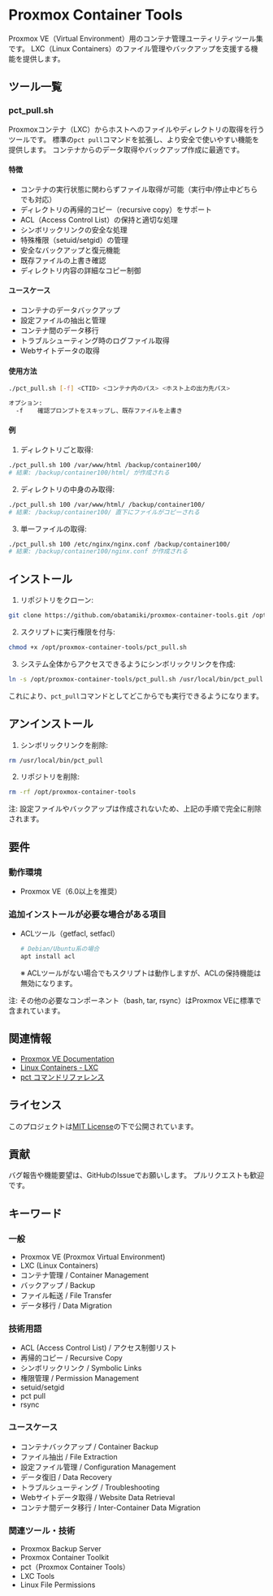 # Proxmox Container Tools

Proxmox VE（Virtual Environment）用のコンテナ管理ユーティリティツール集です。
LXC（Linux Containers）のファイル管理やバックアップを支援する機能を提供します。

## ツール一覧

### pct_pull.sh

Proxmoxコンテナ（LXC）からホストへのファイルやディレクトリの取得を行うツールです。
標準の`pct pull`コマンドを拡張し、より安全で使いやすい機能を提供します。
コンテナからのデータ取得やバックアップ作成に最適です。

#### 特徴

- コンテナの実行状態に関わらずファイル取得が可能（実行中/停止中どちらでも対応）
- ディレクトリの再帰的コピー（recursive copy）をサポート
- ACL（Access Control List）の保持と適切な処理
- シンボリックリンクの安全な処理
- 特殊権限（setuid/setgid）の管理
- 安全なバックアップと復元機能
- 既存ファイルの上書き確認
- ディレクトリ内容の詳細なコピー制御

#### ユースケース

- コンテナのデータバックアップ
- 設定ファイルの抽出と管理
- コンテナ間のデータ移行
- トラブルシューティング時のログファイル取得
- Webサイトデータの取得

#### 使用方法

```bash
./pct_pull.sh [-f] <CTID> <コンテナ内のパス> <ホスト上の出力先パス>

オプション:
  -f    確認プロンプトをスキップし、既存ファイルを上書き
```

#### 例

1. ディレクトリごと取得:
```bash
./pct_pull.sh 100 /var/www/html /backup/container100/
# 結果: /backup/container100/html/ が作成される
```

2. ディレクトリの中身のみ取得:
```bash
./pct_pull.sh 100 /var/www/html/ /backup/container100/
# 結果: /backup/container100/ 直下にファイルがコピーされる
```

3. 単一ファイルの取得:
```bash
./pct_pull.sh 100 /etc/nginx/nginx.conf /backup/container100/
# 結果: /backup/container100/nginx.conf が作成される
```

## インストール

1. リポジトリをクローン:
```bash
git clone https://github.com/obatamiki/proxmox-container-tools.git /opt/proxmox-container-tools
```

2. スクリプトに実行権限を付与:
```bash
chmod +x /opt/proxmox-container-tools/pct_pull.sh
```

3. システム全体からアクセスできるようにシンボリックリンクを作成:
```bash
ln -s /opt/proxmox-container-tools/pct_pull.sh /usr/local/bin/pct_pull
```

これにより、`pct_pull`コマンドとしてどこからでも実行できるようになります。

## アンインストール

1. シンボリックリンクを削除:
```bash
rm /usr/local/bin/pct_pull
```

2. リポジトリを削除:
```bash
rm -rf /opt/proxmox-container-tools
```

注: 設定ファイルやバックアップは作成されないため、上記の手順で完全に削除されます。

## 要件

### 動作環境
- Proxmox VE（6.0以上を推奨）

### 追加インストールが必要な場合がある項目
- ACLツール（getfacl, setfacl）
  ```bash
  # Debian/Ubuntu系の場合
  apt install acl
  ```
  ※ ACLツールがない場合でもスクリプトは動作しますが、ACLの保持機能は無効になります。

注: その他の必要なコンポーネント（bash, tar, rsync）はProxmox VEに標準で含まれています。

## 関連情報

- [Proxmox VE Documentation](https://pve.proxmox.com/pve-docs/)
- [Linux Containers - LXC](https://linuxcontainers.org/)
- [pct コマンドリファレンス](https://pve.proxmox.com/pve-docs/pct.1.html)

## ライセンス

このプロジェクトは[MIT License](LICENSE)の下で公開されています。

## 貢献

バグ報告や機能要望は、GitHubのIssueでお願いします。
プルリクエストも歓迎です。

## キーワード

### 一般
- Proxmox VE (Proxmox Virtual Environment)
- LXC (Linux Containers)
- コンテナ管理 / Container Management
- バックアップ / Backup
- ファイル転送 / File Transfer
- データ移行 / Data Migration

### 技術用語
- ACL (Access Control List) / アクセス制御リスト
- 再帰的コピー / Recursive Copy
- シンボリックリンク / Symbolic Links
- 権限管理 / Permission Management
- setuid/setgid
- pct pull
- rsync

### ユースケース
- コンテナバックアップ / Container Backup
- ファイル抽出 / File Extraction
- 設定ファイル管理 / Configuration Management
- データ復旧 / Data Recovery
- トラブルシューティング / Troubleshooting
- Webサイトデータ取得 / Website Data Retrieval
- コンテナ間データ移行 / Inter-Container Data Migration

### 関連ツール・技術
- Proxmox Backup Server
- Proxmox Container Toolkit
- pct（Proxmox Container Tools）
- LXC Tools
- Linux File Permissions 